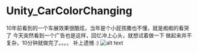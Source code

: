 # Unity_CarColorChanging
10年前看到的一个车展效果很酷炫，当年是个小屁孩撒也不懂，就是痴痴的看哭了
今天突然看到一个广告也是这样，回忆冲上心头，就想试着做一下
做起来并不复杂，10分钟就做完了。。。。
补上遗憾 :)
![alt text](Preview/20221227_144849.gif)
